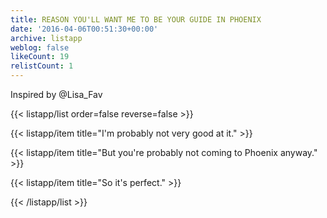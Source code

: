 ```yaml
---
title: REASON YOU'LL WANT ME TO BE YOUR GUIDE IN PHOENIX
date: '2016-04-06T00:51:30+00:00'
archive: listapp
weblog: false
likeCount: 19
relistCount: 1
---
```


Inspired by @Lisa_Fav

<!--more-->

{{< listapp/list order=false reverse=false >}}

   {{< listapp/item title="I'm probably not very good at it." >}}

   {{< listapp/item title="But you're probably not coming to Phoenix anyway." >}}

   {{< listapp/item title="So it's perfect." >}}

{{< /listapp/list >}}
